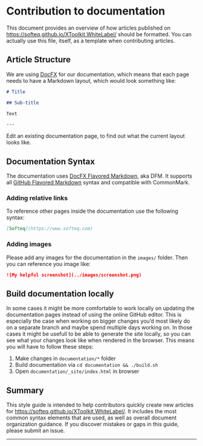 # Contribution to documentation

This document provides an overview of how articles published on  https://softeq.github.io/XToolkit.WhiteLabel/ should be formatted. You can actually use this file, itself, as a template when contributing articles.

## Article Structure

We are using [DocFX](https://dotnet.github.io/docfx/) for our documentation, which means that each page needs to have a Markdown layout, which would look something like:

```md
# Title

## Sub-title

Text

---

```

Edit an existing documentation page, to find out what the current layout looks like.

## Documentation Syntax

The documentation uses [DocFX Flavored Markdown](https://dotnet.github.io/docfx/spec/docfx_flavored_markdown.html), aka DFM. It supports all [GitHub Flavored Markdown](https://github.github.com/gfm/) syntax and compatible with CommonMark.

### Adding relative links

To reference other pages inside the documentation use the following syntax:

```md
[Softeq](https://www.softeq.com)
```

### Adding images

Please add any images for the documentation in the `images/` folder. Then you can reference you image like:

```md
![My helpful screenshot](../images/screenshot.png)
```

## Build documentation locally

In some cases it might be more comfortable to work locally on updating the documentation pages instead of using the online GitHub editor. This is especially the case when working on bigger changes you’d most likely do on a separate branch and maybe spend multiple days working on. In those cases it might be usefull to be able to generate the site locally, so you can see what your changes look like when rendered in the browser. This means you will have to follow these steps:

1. Make changes in `documentation/*` folder
2. Build documentation via `cd documentation && ./build.sh`
3. Open `documentation/_site/index.html` in browser


## Summary

This style guide is intended to help contributors quickly create new articles for https://softeq.github.io/XToolkit.WhiteLabel/. It includes the most common syntax elements that are used, as well as overall document organization guidance. If you discover mistakes or gaps in this guide, please submit an issue.

---
